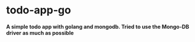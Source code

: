 # todo-app-go

#### A simple todo app with golang and mongodb. Tried to use the Mongo-DB driver as much as possible
